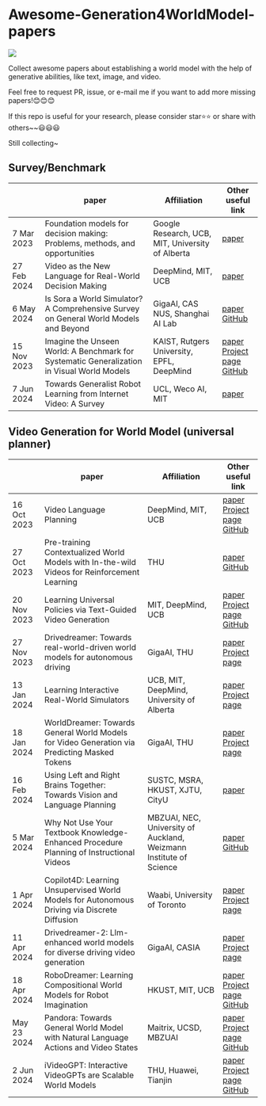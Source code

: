 # Awesome-Generation4WorldModel-papers

<img src="https://badges.toozhao.com/badges/01J00MRTXWE9M1J0X1X4NSJHS9/blue.svg" />

Collect awesome papers about establishing a world model with the help of generative abilities, like text, image, and video.

Feel free to request PR, issue, or e-mail me if you want to add more missing papers!😊😊😊

If this repo is useful for your research, please consider star⭐⭐ or share with others~~😃😃😃

Still collecting~




## Survey/Benchmark
|  	| paper 	| Affiliation|Other useful link 	|
|---	|---	|---	|---|
|7 Mar 2023|Foundation models for decision making: Problems, methods, and opportunities|Google Research, UCB, MIT, University of Alberta|[paper](https://arxiv.org/pdf/2303.04129)
|  27 Feb 2024	| Video as the New Language for Real-World Decision Making 	| DeepMind, MIT, UCB 	|[paper](https://arxiv.org/pdf/2402.17139)
| 6 May 2024 	| Is Sora a World Simulator? A Comprehensive Survey on General World Models and Beyond  	| GigaAI, CAS <br> NUS, Shanghai AI Lab|[paper](https://arxiv.org/pdf/2405.03520) <br>[GitHub](https://github.com/GigaAI-research/General-World-Models-Survey)	|
|15 Nov 2023| Imagine the Unseen World: A Benchmark for Systematic Generalization in Visual World Models|KAIST, Rutgers University, EPFL, DeepMind|[paper](https://proceedings.neurips.cc/paper_files/paper/2023/file/58af908d6293810f1a29e69bf723dc48-Paper-Datasets_and_Benchmarks.pdf)<br>[Project page](https://systematic-visual-imagination.github.io/)<br>[GitHub](https://github.com/systematic-visual-imagination/svib)
|7 Jun 2024|Towards Generalist Robot Learning from Internet Video: A Survey|UCL, Weco AI, MIT|[paper](https://arxiv.org/pdf/2404.19664)|


## Video Generation for World Model (universal planner)
|  	| paper 	| Affiliation|Other useful link 	|
|---	|---	|---	|---|
|16 Oct 2023|Video Language Planning|DeepMind, MIT, UCB|[paper](https://arxiv.org/pdf/2310.10625)<br> [Project page](https://video-language-planning.github.io/)<br>[GitHub](https://github.com/video-language-planning/vlp_code)
|27 Oct 2023|Pre-training Contextualized World Models with In-the-wild Videos for Reinforcement Learning|THU|[paper](https://proceedings.neurips.cc/paper_files/paper/2023/file/7ce1cbededb4b0d6202847ac1b484ee8-Paper-Conference.pdf)<br>[GitHub](https://github.com/thuml/ContextWM)
|20 Nov 2023|Learning Universal Policies via Text-Guided Video Generation|MIT, DeepMind, UCB|[paper](https://proceedings.neurips.cc/paper_files/paper/2023/file/1d5b9233ad716a43be5c0d3023cb82d0-Paper-Conference.pdf) <br> [Project page](https://universal-policy.github.io/) <br> [GitHub](https://github.com/flow-diffusion/AVDC)|
| 27 Nov 2023	| Drivedreamer: Towards real-world-driven world models for autonomous driving	| GigaAI, THU|[paper](https://arxiv.org/pdf/2309.09777) <br> [Project page](https://drivedreamer.github.io/)	|
|13 Jan 2024|Learning Interactive Real-World Simulators|UCB, MIT, DeepMind, University of Alberta|[paper](https://arxiv.org/pdf/2310.06114)<br> [Project page](https://universal-simulator.github.io/unisim/)
|18 Jan 2024|WorldDreamer: Towards General World Models for Video Generation via Predicting Masked Tokens|GigaAI, THU|[paper](https://arxiv.org/pdf/2401.09985) <br> [Project page](https://world-dreamer.github.io/)
|16 Feb 2024|Using Left and Right Brains Together: Towards Vision and Language Planning|SUSTC, MSRA, HKUST, XJTU, CityU|[paper](https://arxiv.org/pdf/2402.10534)|
|5 Mar 2024|Why Not Use Your Textbook Knowledge-Enhanced Procedure Planning of Instructional Videos|MBZUAI, NEC, University of Auckland, Weizmann Institute of Science| [paper](https://arxiv.org/pdf/2403.02782)<br>[GitHub](https://github.com/Ravindu-Yasas-Nagasinghe/KEPP)|
|1 Apr 2024|Copilot4D: Learning Unsupervised World Models for Autonomous Driving via Discrete Diffusion|Waabi, University of Toronto|[paper](https://arxiv.org/abs/2311.01017)<br>[Project page](https://waabi.ai/copilot-4d/)
|  11 Apr 2024	| Drivedreamer-2: Llm-enhanced world models for diverse driving video generation 	| GigaAI, CASIA	|[paper](https://arxiv.org/pdf/2403.06845) <br> [Project page](https://drivedreamer2.github.io/) 	|
|18 Apr 2024|RoboDreamer: Learning Compositional World Models for Robot Imagination|HKUST, MIT, UCB|[paper](https://arxiv.org/pdf/2404.12377)<br> [Project page](https://robovideo.github.io/) <br>[GitHub](https://github.com/rainbow979/robodreamer)
|May 23 2024|Pandora: Towards General World Model with Natural Language Actions and Video States|Maitrix, UCSD, MBZUAI|[paper](https://world-model.maitrix.org/assets/pandora.pdf)<br>[Project page](https://world-model.maitrix.org/)<br>[GitHub](https://github.com/maitrix-org/Pandora?tab=readme-ov-file)
| 2 Jun 2024|iVideoGPT: Interactive VideoGPTs are Scalable World Models|THU, Huawei, Tianjin|[paper](https://arxiv.org/pdf/2405.15223)<br> [Project page](https://thuml.github.io/iVideoGPT/)<br>[GitHub](https://github.com/thuml/iVideoGPT)
